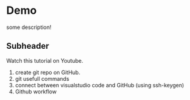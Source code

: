 # Demo

some description!

## Subheader

Watch this tutorial on Youtube.

1. create git repo on GitHub.
2. git usefull commands
3. connect between visualstudio code and GitHub (using ssh-keygen)
4. Github workflow